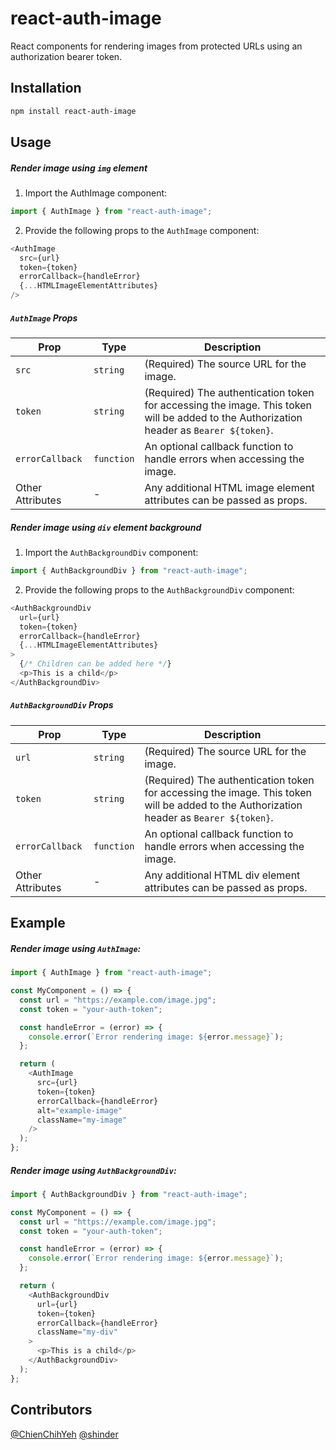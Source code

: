 # react-auth-image

React components for rendering images from protected URLs using an authorization bearer token.

## Installation

```bash
npm install react-auth-image
```

## Usage

##### Render image using `img` element

1. Import the AuthImage component:

```javascript
import { AuthImage } from "react-auth-image";
```

2. Provide the following props to the `AuthImage` component:

```javascript
<AuthImage
  src={url}
  token={token}
  errorCallback={handleError}
  {...HTMLImageElementAttributes}
/>
```

##### `AuthImage` Props

| Prop             | Type       | Description                                                                                                                             |
| ---------------- | ---------- | --------------------------------------------------------------------------------------------------------------------------------------- |
| `src`            | `string`   | (Required) The source URL for the image.                                                                                                |
| `token`          | `string`   | (Required) The authentication token for accessing the image. This token will be added to the Authorization header as `Bearer ${token}`. |
| `errorCallback`  | `function` | An optional callback function to handle errors when accessing the image.                                                                |
| Other Attributes | -          | Any additional HTML image element attributes can be passed as props.                                                                    |

##### Render image using `div` element background

1. Import the `AuthBackgroundDiv` component:

```javascript
import { AuthBackgroundDiv } from "react-auth-image";
```

2. Provide the following props to the `AuthBackgroundDiv` component:

```javascript
<AuthBackgroundDiv
  url={url}
  token={token}
  errorCallback={handleError}
  {...HTMLImageElementAttributes}
>
  {/* Children can be added here */}
  <p>This is a child</p>
</AuthBackgroundDiv>
```

##### `AuthBackgroundDiv` Props

| Prop             | Type       | Description                                                                                                                             |
| ---------------- | ---------- | --------------------------------------------------------------------------------------------------------------------------------------- |
| `url`            | `string`   | (Required) The source URL for the image.                                                                                                |
| `token`          | `string`   | (Required) The authentication token for accessing the image. This token will be added to the Authorization header as `Bearer ${token}`. |
| `errorCallback`  | `function` | An optional callback function to handle errors when accessing the image.                                                                |
| Other Attributes | -          | Any additional HTML div element attributes can be passed as props.                                                                      |

## Example

##### Render image using `AuthImage`:

```javascript
import { AuthImage } from "react-auth-image";

const MyComponent = () => {
  const url = "https://example.com/image.jpg";
  const token = "your-auth-token";

  const handleError = (error) => {
    console.error(`Error rendering image: ${error.message}`);
  };

  return (
    <AuthImage
      src={url}
      token={token}
      errorCallback={handleError}
      alt="example-image"
      className="my-image"
    />
  );
};
```

##### Render image using `AuthBackgroundDiv`:

```javascript
import { AuthBackgroundDiv } from "react-auth-image";

const MyComponent = () => {
  const url = "https://example.com/image.jpg";
  const token = "your-auth-token";

  const handleError = (error) => {
    console.error(`Error rendering image: ${error.message}`);
  };

  return (
    <AuthBackgroundDiv
      url={url}
      token={token}
      errorCallback={handleError}
      className="my-div"
    >
      <p>This is a child</p>
    </AuthBackgroundDiv>
  );
};
```

## Contributors

<!-- CONTRIBUTORS_LIST_START -->

[@ChienChihYeh](https://github.com/ChienChihYeh)
[@shinder](https://github.com/shinder)

<!-- CONTRIBUTORS_LIST_END -->
